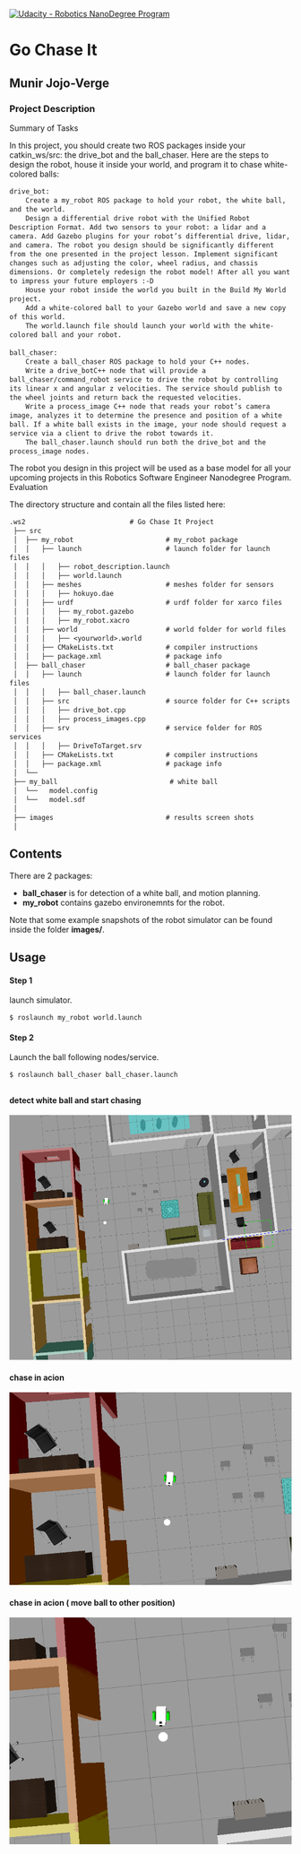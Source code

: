 [![Udacity - Robotics NanoDegree Program](https://s3-us-west-1.amazonaws.com/udacity-robotics/Extra+Images/RoboND_flag.png)](https://www.udacity.com/robotics)

# Go Chase It
## Munir Jojo-Verge
### Project Description
Summary of Tasks

In this project, you should create two ROS packages inside your catkin_ws/src: the drive_bot and the ball_chaser. Here are the steps to design the robot, house it inside your world, and program it to chase white-colored balls:

    drive_bot:
        Create a my_robot ROS package to hold your robot, the white ball, and the world.
        Design a differential drive robot with the Unified Robot Description Format. Add two sensors to your robot: a lidar and a camera. Add Gazebo plugins for your robot’s differential drive, lidar, and camera. The robot you design should be significantly different from the one presented in the project lesson. Implement significant changes such as adjusting the color, wheel radius, and chassis dimensions. Or completely redesign the robot model! After all you want to impress your future employers :-D
        House your robot inside the world you built in the Build My World project.
        Add a white-colored ball to your Gazebo world and save a new copy of this world.
        The world.launch file should launch your world with the white-colored ball and your robot.

    ball_chaser:
        Create a ball_chaser ROS package to hold your C++ nodes.
        Write a drive_botC++ node that will provide a ball_chaser/command_robot service to drive the robot by controlling its linear x and angular z velocities. The service should publish to the wheel joints and return back the requested velocities.
        Write a process_image C++ node that reads your robot’s camera image, analyzes it to determine the presence and position of a white ball. If a white ball exists in the image, your node should request a service via a client to drive the robot towards it.
        The ball_chaser.launch should run both the drive_bot and the process_image nodes.

The robot you design in this project will be used as a base model for all your upcoming projects in this Robotics Software Engineer Nanodegree Program.
Evaluation
 

 The directory structure and contain all the files listed here:

    .ws2                          # Go Chase It Project
     ├── src
     │  ├── my_robot                       # my_robot package                   
     │  │   ├── launch                     # launch folder for launch files   
     │  │   │   ├── robot_description.launch
     │  │   │   ├── world.launch
     │  │   ├── meshes                     # meshes folder for sensors
     │  │   │   ├── hokuyo.dae
     │  │   ├── urdf                       # urdf folder for xarco files
     │  │   │   ├── my_robot.gazebo
     │  │   │   ├── my_robot.xacro
     │  │   ├── world                      # world folder for world files
     │  │   │   ├── <yourworld>.world
     │  │   ├── CMakeLists.txt             # compiler instructions
     │  │   ├── package.xml                # package info
     │  ├── ball_chaser                    # ball_chaser package                   
     │  │   ├── launch                     # launch folder for launch files   
     │  │   │   ├── ball_chaser.launch
     │  │   ├── src                        # source folder for C++ scripts
     │  │   │   ├── drive_bot.cpp
     │  │   │   ├── process_images.cpp
     │  │   ├── srv                        # service folder for ROS services
     │  │   │   ├── DriveToTarget.srv
     │  │   ├── CMakeLists.txt             # compiler instructions
     │  │   ├── package.xml                # package info                  
     │  └──                              
     ├── my_ball                            # white ball
     │  └──   model.config
     │  └──   model.sdf
     │  
     ├── images                            # results screen shots
     │  
     
      
     
     
     
## Contents
There are 2 packages:<br>
* **ball_chaser** is for detection of a white ball, and motion planning.
* **my_robot** contains gazebo environemnts for the robot.

Note that some example snapshots of the robot simulator can be found inside the folder **images/**.

## Usage 

#### Step 1 

launch simulator. 
```
$ roslaunch my_robot world.launch
```
#### Step 2

Launch the ball following nodes/service.

```
$ roslaunch ball_chaser ball_chaser.launch
```

##  
#### detect white ball and start chasing
![Alt](images/1.png)

#### chase in acion 
![Alt](images/2.png)

#### chase in acion ( move ball to other position)
![Alt](images/3.png)
